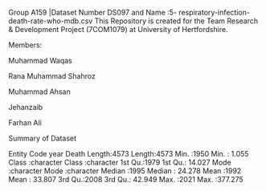 Group A159 |Dataset Number DS097 and Name :5- respiratory-infection-death-rate-who-mdb.csv
This Repository is created for the Team Research & Development Project (7COM1079) at University of Hertfordshire.

Members:

Muhammad Waqas

Rana Muhammad Shahroz

Muhammad Ahsan 

Jehanzaib 

Farhan Ali

Summary of Dataset



Entity           Code               year          Death
Length:4573        Length:4573     Min.   :1950   Min.   :  1.055
Class :character   Class :character   1st Qu.:1979   1st Qu.: 14.027
Mode  :character   Mode  :character   Median :1995   Median : 24.278
Mean   :1992   Mean   : 33.807
3rd Qu.:2008   3rd Qu.: 42.949
Max.   :2021   Max.   :377.275

